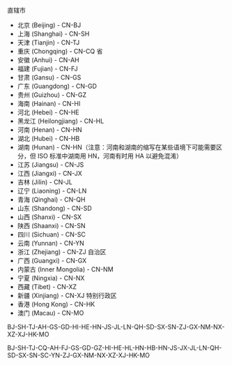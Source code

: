 直辖市
* 北京 (Beijing) - CN-BJ
* 上海 (Shanghai) - CN-SH
* 天津 (Tianjin) - CN-TJ
* 重庆 (Chongqing) - CN-CQ
省
* 安徽 (Anhui) - CN-AH
* 福建 (Fujian) - CN-FJ
* 甘肃 (Gansu) - CN-GS
* 广东 (Guangdong) - CN-GD
* 贵州 (Guizhou) - CN-GZ
* 海南 (Hainan) - CN-HI
* 河北 (Hebei) - CN-HE
* 黑龙江 (Heilongjiang) - CN-HL
* 河南 (Henan) - CN-HN
* 湖北 (Hubei) - CN-HB
* 湖南 (Hunan) - CN-HN（注意：河南和湖南的缩写在某些语境下可能需要区分，但 ISO 标准中湖南用 HN，河南有时用 HA 以避免混淆）
* 江苏 (Jiangsu) - CN-JS
* 江西 (Jiangxi) - CN-JX
* 吉林 (Jilin) - CN-JL
* 辽宁 (Liaoning) - CN-LN
* 青海 (Qinghai) - CN-QH
* 山东 (Shandong) - CN-SD
* 山西 (Shanxi) - CN-SX
* 陕西 (Shaanxi) - CN-SN
* 四川 (Sichuan) - CN-SC
* 云南 (Yunnan) - CN-YN
* 浙江 (Zhejiang) - CN-ZJ
自治区
* 广西 (Guangxi) - CN-GX
* 内蒙古 (Inner Mongolia) - CN-NM
* 宁夏 (Ningxia) - CN-NX
* 西藏 (Tibet) - CN-XZ
* 新疆 (Xinjiang) - CN-XJ
特别行政区
* 香港 (Hong Kong) - CN-HK
* 澳门 (Macau) - CN-MO


BJ-SH-TJ-AH-GS-GD-HI-HE-HN-JS-JL-LN-QH-SD-SX-SN-ZJ-GX-NM-NX-XZ-XJ-HK-MO

BJ-SH-TJ-CQ-AH-FJ-GS-GD-GZ-HI-HE-HL-HN-HB-HN-JS-JX-JL-LN-QH-SD-SX-SN-SC-YN-ZJ-GX-NM-NX-XZ-XJ-HK-MO